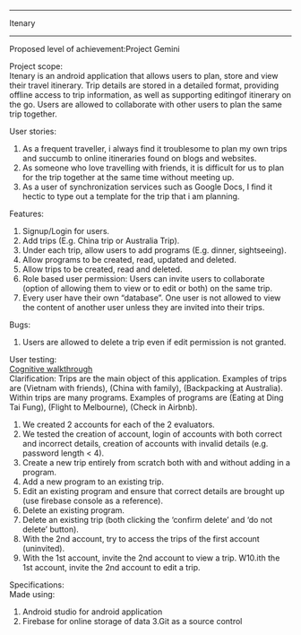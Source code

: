 ***************************************************************************
Itenary
***************************************************************************
 
Proposed level of achievement:Project Gemini

Project scope:<br>
Itenary is an android application that allows users to plan, store and view their travel itinerary. Trip details are stored in a
detailed format, providing offline access to trip information, as well as supporting editingof itinerary on the go. Users are allowed
to collaborate with other users to plan the same trip together.

User stories:
1. As a frequent traveller, i always find it troublesome to plan my own trips and succumb to online itineraries found on blogs
and websites.
2. As someone who love travelling with friends, it is difficult for us to plan for the trip together at the same time without meeting up.
3. As a user of synchronization services such as Google Docs, I find it hectic to type out a template for the trip that i am planning.

Features:
1. Signup/Login for users.
2. Add trips (E.g. China trip or Australia Trip).
3. Under each trip, allow users to add programs (E.g. dinner, sightseeing).
4. Allow programs to be created, read, updated and deleted.
5. Allow trips to be created, read and deleted.
6. Role based user permission: Users can invite users to collaborate (option of allowing them to view or to edit or both)
on the same trip.
7. Every user have their own “database”. One user is not allowed to view the content of another user unless
they are invited into their trips.

Bugs:
1. Users are allowed to delete a trip even if edit permission is not granted.

User testing:<br>
<u>Cognitive walkthrough<br></u>
Clarification: Trips are the main object of this application. Examples of trips are (Vietnam with friends), (China with family), (Backpacking at Australia).<br>
Within trips are many programs. Examples of programs are (Eating at Ding Tai Fung), (Flight to Melbourne), (Check in Airbnb).<br>
1. We created 2 accounts for each of the 2 evaluators.
2. We tested the creation of account, login of accounts with both correct and incorrect details, creation of accounts with invalid details (e.g. password length < 4).
3. Create a new trip entirely from scratch both with and without adding in a program.
4. Add a new program to an existing trip.
5. Edit an existing program and ensure that correct details are brought up (use firebase console as a reference).
6. Delete an existing program.
7. Delete an existing trip (both clicking the ‘confirm delete’ and ‘do not delete’ button).
8. With the 2nd account, try to access the trips of the first account (uninvited).
9. With the 1st account, invite the 2nd account to view a trip.
W10.ith the 1st account, invite the 2nd account to edit a trip.

Specifications:<br>
Made using:
1. Android studio for android application
2. Firebase for online storage of data
3.Git as a source control


